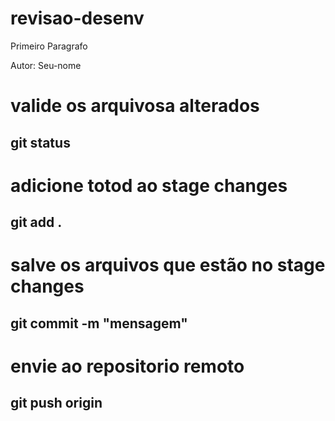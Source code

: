 # revisao-desenv

<p>Primeiro Paragrafo</p>

Autor: Seu-nome

# valide os arquivosa alterados
## git status 

# adicione totod ao stage changes
## git add .

# salve os arquivos que estão no stage changes 
## git commit -m "mensagem"

# envie ao repositorio remoto 
## git push origin <sua-branch>